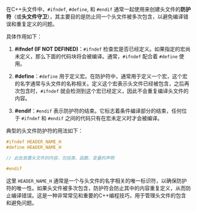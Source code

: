 在C++头文件中，`#ifndef`, `#define`, 和 `#endif` 通常一起使用来创建头文件的**防护符**（或**头文件守卫**），其主要目的是防止同一个头文件被多次包含，以避免编译错误和重复定义的问题。

具体作用如下：

1. **#ifndef (IF NOT DEFINED)**：`#ifndef` 检查宏是否已经定义。如果指定的宏尚未定义，那么下面的代码块将会被编译。通常，`#ifndef` 配合着 `#define` 使用。

2. **#define**：`#define` 用于定义宏。在防护符中，通常用于定义一个宏，这个宏的名字通常与头文件的名称相关。定义这个宏表示头文件已经被包含，之后再次包含时，`#ifndef` 就会检测到这个宏已经定义，因此不会重复编译头文件的内容。

3. **#endif**：`#endif` 表示防护符的结束。它标志着条件编译部分的结束，任何位于 `#ifndef` 和 `#endif` 之间的代码只有在宏未定义时才会被编译。

典型的头文件防护符的用法如下：

```cpp
#ifndef HEADER_NAME_H
#define HEADER_NAME_H

// 此处放置头文件的内容，包括类、函数、变量的声明

#endif
```

这里 `HEADER_NAME_H` 通常是一个与头文件的名字相关的唯一标识符，以确保防护符的唯一性。如果头文件被多次包含，防护符会防止其中的内容重复定义，从而防止编译错误。这是一种非常常见和重要的C++编程技巧，用于管理头文件的包含和避免问题。